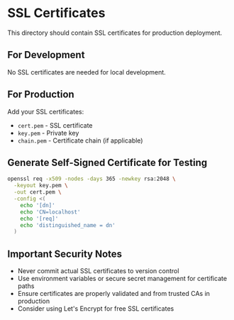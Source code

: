 # SSL Certificates

This directory should contain SSL certificates for production deployment.

## For Development

No SSL certificates are needed for local development.

## For Production

Add your SSL certificates:
- `cert.pem` - SSL certificate
- `key.pem` - Private key
- `chain.pem` - Certificate chain (if applicable)

## Generate Self-Signed Certificate for Testing

```bash
openssl req -x509 -nodes -days 365 -newkey rsa:2048 \
  -keyout key.pem \
  -out cert.pem \
  -config <(
    echo '[dn]'
    echo 'CN=localhost'
    echo '[req]'
    echo 'distinguished_name = dn'
  )
```

## Important Security Notes

- Never commit actual SSL certificates to version control
- Use environment variables or secure secret management for certificate paths
- Ensure certificates are properly validated and from trusted CAs in production
- Consider using Let's Encrypt for free SSL certificates